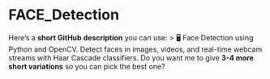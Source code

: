 # FACE_Detection
Here’s a **short GitHub description** you can use:  > 🖥️ Face Detection using Python and OpenCV. Detect faces in images, videos, and real-time webcam streams with Haar Cascade classifiers.  Do you want me to give **3-4 more short variations** so you can pick the best one?
